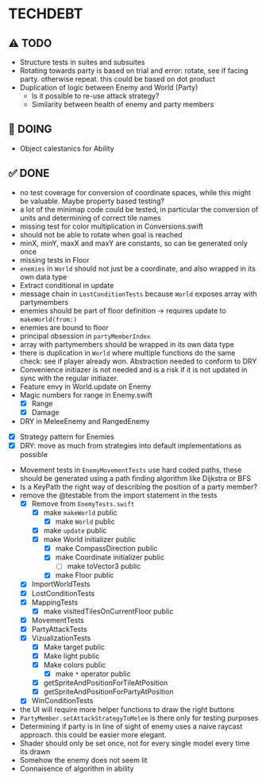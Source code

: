# TECHDEBT

## ⚠️ TODO
- Structure tests in suites and subsuites
- Rotating towards party is based on trial and error: rotate, see if facing party. otherwise repeat. this could be based on dot product
- Duplication of logic between Enemy and World (Party)
    - Is it possible to re-use attack strategy?
    - Similarity between health of enemy and party members

## 🚧 DOING
- Object calestanics for Ability
    
            


## ✅ DONE
- no test coverage for conversion of coordinate spaces, while this might be valuable. Maybe property based testing?
- a lot of the minimap code could be tested, in particular the conversion of units and determining of correct tile names
- missing test for color multiplication in Conversions.swift
- should not be able to rotate when goal is reached
- minX, minY, maxX and maxY are constants, so can be generated only once
- missing tests in Floor
- `enemies` in `World` should not just be a coordinate, and also wrapped in its own data type
- Extract conditional in update
- message chain in `LostConditionTests` because `World` exposes array with partymembers
- enemies should be part of floor definition -> requires update to `makeWorld(from:)`
- enemies are bound to floor
- principal obsession in `partyMemberIndex`
- array with partymembers should be wrapped in its own data type
- there is duplication in `World` where multiple functions do the same check: see if player already won. Abstraction needed to conform to DRY
- Convenience initiazer is not needed and is a risk if it is not updated in sync with the regular initiazer.
- Feature envy in World.update on Enemy
- Magic numbers for range in Enemy.swift
    - [X] Range
    - [X] Damage
- DRY in MeleeEnemy and RangedEnemy
- [X] Strategy pattern for Enemies
- [X] DRY: move as much from strategies into default implementations as possible
- Movement tests in `EnemyMovementTests` use hard coded paths, these should be generated using a path finding algorithm like Dijkstra or BFS
- Is a KeyPath the right way of describing the position of a party member?
- remove the @testable from the import statement in the tests
    - [X] Remove from `EnemyTests.swift`
        - [X] make `makeWorld` public
            - [X] make `World` public
        - [X] make `update` public
        - [X] make World initializer public
            - [X] make CompassDirection public
            - [X] make Coordinate initializer public
                - [ ] make toVector3 public
            - [X] make Floor public
    - [X] ImportWorldTests
    - [X] LostConditionTests
    - [X] MappingTests
        - [X] make visitedTilesOnCurrentFloor public
    - [X] MovementTests
    - [X] PartyAttackTests
    - [X] VizualizationTests
        - [X] Make target public
        - [X] Make light public
        - [X] Make colors public
            - [X] make `*` operator public
        - [X] getSpriteAndPositionForTileAtPosition
        - [X] getSpriteAndPositionForPartyAtPosition
    - [X] WinConditionTests
- the UI will require more helper functions to draw the right buttons
- `PartyMember.setAttackStrategyToMelee` is there only for testing purposes
- Determining if party is in line of sight of enemy uses a naive raycast approach. this could be easier more elegant.
- Shader should only be set once, not for every single model every time its drawn
- Somehow the enemy does not seem lit
- Connaisence of algorithm in ability
